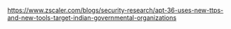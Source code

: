 https://www.zscaler.com/blogs/security-research/apt-36-uses-new-ttps-and-new-tools-target-indian-governmental-organizations
